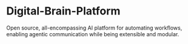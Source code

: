 # Digital-Brain-Platform
Open source, all-encompassing AI platform for automating workflows, enabling agentic communication while being extensible and modular.
